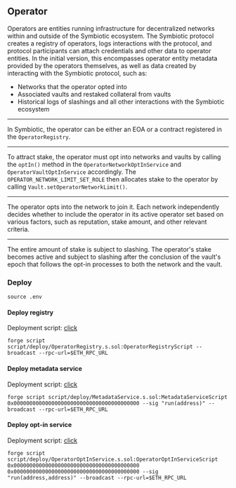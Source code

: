## Operator

Operators are entities running infrastructure for decentralized networks within and outside of the Symbiotic ecosystem. The Symbiotic protocol creates a registry of operators, logs interactions with the protocol, and protocol participants can attach credentials and other data to operator entities. In the initial version, this encompasses operator entity metadata provided by the operators themselves, as well as data created by interacting with the Symbiotic protocol, such as:

- Networks that the operator opted into
- Associated vaults and restaked collateral from vaults
- Historical logs of slashings and all other interactions with the Symbiotic ecosystem

---

In Symbiotic, the operator can be either an EOA or a contract registered in the `OperatorRegistry`.

---

To attract stake, the operator must opt into networks and vaults by calling the `optIn()` method in the `OperatorNetworkOptInService` and `OperatorVaultOptInService` accordingly. The `OPERATOR_NETWORK_LIMIT_SET_ROLE` then allocates stake to the operator by calling `Vault.setOperatorNetworkLimit()`.

---

The operator opts into the network to join it. Each network independently decides whether to include the operator in its active operator set based on various factors, such as reputation, stake amount, and other relevant criteria.

---

The entire amount of stake is subject to slashing. The operator's stake becomes active and subject to slashing after the conclusion of the vault's epoch that follows the opt-in processes to both the network and the vault.

### Deploy

```shell
source .env
```

#### Deploy registry

Deployment script: [click](../script/deploy/OperatorRegistry.s.sol)

```shell
forge script script/deploy/OperatorRegistry.s.sol:OperatorRegistryScript --broadcast --rpc-url=$ETH_RPC_URL
```

#### Deploy metadata service

Deployment script: [click](../script/deploy/MetadataService.s.sol)

```shell
forge script script/deploy/MetadataService.s.sol:MetadataServiceScript 0x0000000000000000000000000000000000000000 --sig "run(address)" --broadcast --rpc-url=$ETH_RPC_URL
```

#### Deploy opt-in service

Deployment script: [click](../script/deploy/OperatorOptInService.s.sol)

```shell
forge script script/deploy/OperatorOptInService.s.sol:OperatorOptInServiceScript 0x0000000000000000000000000000000000000000 0x0000000000000000000000000000000000000000 --sig "run(address,address)" --broadcast --rpc-url=$ETH_RPC_URL
```

